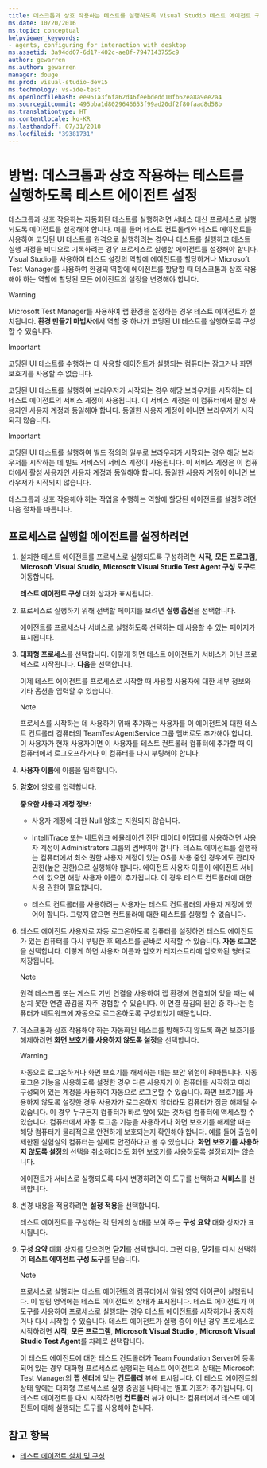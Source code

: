 ```yaml
---
title: 데스크톱과 상호 작용하는 테스트를 실행하도록 Visual Studio 테스트 에이전트 구성
ms.date: 10/20/2016
ms.topic: conceptual
helpviewer_keywords:
- agents, configuring for interaction with desktop
ms.assetid: 3a94dd07-6d17-402c-ae8f-7947143755c9
author: gewarren
ms.author: gewarren
manager: douge
ms.prod: visual-studio-dev15
ms.technology: vs-ide-test
ms.openlocfilehash: ee961a3f6fa62d46feebdedd10fb62ea8a9ee2a4
ms.sourcegitcommit: 495bba1d8029646653f99ad20df2f80faad8d58b
ms.translationtype: HT
ms.contentlocale: ko-KR
ms.lasthandoff: 07/31/2018
ms.locfileid: "39381731"
---
```

# <a name="how-to-set-up-your-test-agent-to-run-tests-that-interact-with-the-desktop"></a>방법: 데스크톱과 상호 작용하는 테스트를 실행하도록 테스트 에이전트 설정

데스크톱과 상호 작용하는 자동화된 테스트를 실행하려면 서비스 대신 프로세스로 실행되도록 에이전트를 설정해야 합니다. 예를 들어 테스트 컨트롤러와 테스트 에이전트를 사용하여 코딩된 UI 테스트를 원격으로 실행하려는 경우나 테스트를 실행하고 테스트 실행 과정을 비디오로 기록하려는 경우 프로세스로 실행할 에이전트를 설정해야 합니다. Visual Studio를 사용하여 테스트 설정의 역할에 에이전트를 할당하거나 Microsoft Test Manager를 사용하여 환경의 역할에 에이전트를 할당할 때 데스크톱과 상호 작용해야 하는 역할에 할당된 모든 에이전트의 설정을 변경해야 합니다.

> [!WARNING]
> Microsoft Test Manager를 사용하여 랩 환경을 설정하는 경우 테스트 에이전트가 설치됩니다. **환경 만들기 마법사**에서 역할 중 하나가 코딩된 UI 테스트를 실행하도록 구성할 수 있습니다.

> [!IMPORTANT]
> 코딩된 UI 테스트를 수행하는 데 사용할 에이전트가 실행되는 컴퓨터는 잠그거나 화면 보호기를 사용할 수 없습니다.

코딩된 UI 테스트를 실행하여 브라우저가 시작되는 경우 해당 브라우저를 시작하는 데 테스트 에이전트의 서비스 계정이 사용됩니다. 이 서비스 계정은 이 컴퓨터에서 활성 사용자인 사용자 계정과 동일해야 합니다. 동일한 사용자 계정이 아니면 브라우저가 시작되지 않습니다.

> [!IMPORTANT]
> 코딩된 UI 테스트를 실행하여 빌드 정의의 일부로 브라우저가 시작되는 경우 해당 브라우저를 시작하는 데 빌드 서비스의 서비스 계정이 사용됩니다. 이 서비스 계정은 이 컴퓨터에서 활성 사용자인 사용자 계정과 동일해야 합니다. 동일한 사용자 계정이 아니면 브라우저가 시작되지 않습니다.

 데스크톱과 상호 작용해야 하는 작업을 수행하는 역할에 할당된 에이전트를 설정하려면 다음 절차를 따릅니다.

## <a name="to-set-up-an-agent-to-run-as-a-process"></a>프로세스로 실행할 에이전트를 설정하려면

1.  설치한 테스트 에이전트를 프로세스로 실행되도록 구성하려면 **시작**, **모든 프로그램**, **Microsoft Visual Studio**, **Microsoft Visual Studio Test Agent 구성 도구**로 이동합니다.

     **테스트 에이전트 구성** 대화 상자가 표시됩니다.

2.  프로세스로 실행하기 위해 선택할 페이지를 보려면 **실행 옵션**을 선택합니다.

     에이전트를 프로세스나 서비스로 실행하도록 선택하는 데 사용할 수 있는 페이지가 표시됩니다.

3.  **대화형 프로세스**를 선택합니다. 이렇게 하면 테스트 에이전트가 서비스가 아닌 프로세스로 시작됩니다. **다음**을 선택합니다.

     이제 테스트 에이전트를 프로세스로 시작할 때 사용할 사용자에 대한 세부 정보와 기타 옵션을 입력할 수 있습니다.

    > [!NOTE]
    > 프로세스를 시작하는 데 사용하기 위해 추가하는 사용자를 이 에이전트에 대한 테스트 컨트롤러 컴퓨터의 TeamTestAgentService 그룹 멤버로도 추가해야 합니다. 이 사용자가 현재 사용자이면 이 사용자를 테스트 컨트롤러 컴퓨터에 추가할 때 이 컴퓨터에서 로그오프하거나 이 컴퓨터를 다시 부팅해야 합니다.

4.  **사용자 이름**에 이름을 입력합니다.

5.  **암호**에 암호를 입력합니다.

     **중요한 사용자 계정 정보:**

    -   사용자 계정에 대한 Null 암호는 지원되지 않습니다.

    -   IntelliTrace 또는 네트워크 에뮬레이션 진단 데이터 어댑터를 사용하려면 사용자 계정이 Administrators 그룹의 멤버여야 합니다. 테스트 에이전트를 실행하는 컴퓨터에서 최소 권한 사용자 계정이 있는 OS를 사용 중인 경우에도 관리자 권한(높은 권한)으로 실행해야 합니다. 에이전트 사용자 이름이 에이전트 서비스에 없으면 해당 사용자 이름이 추가됩니다. 이 경우 테스트 컨트롤러에 대한 사용 권한이 필요합니다.

    -   테스트 컨트롤러를 사용하려는 사용자는 테스트 컨트롤러의 사용자 계정에 있어야 합니다. 그렇지 않으면 컨트롤러에 대한 테스트를 실행할 수 없습니다.

6.  테스트 에이전트 사용자로 자동 로그온하도록 컴퓨터를 설정하면 테스트 에이전트가 있는 컴퓨터를 다시 부팅한 후 테스트를 곧바로 시작할 수 있습니다. **자동 로그온**을 선택합니다. 이렇게 하면 사용자 이름과 암호가 레지스트리에 암호화된 형태로 저장됩니다.

    > [!NOTE]
    > 원격 데스크톱 또는 게스트 기반 연결을 사용하여 랩 환경에 연결되어 있을 때는 예상치 못한 연결 끊김을 자주 경험할 수 있습니다. 이 연결 끊김의 원인 중 하나는 컴퓨터가 네트워크에 자동으로 로그온하도록 구성되었기 때문입니다.

7.  데스크톱과 상호 작용해야 하는 자동화된 테스트를 방해하지 않도록 화면 보호기를 해제하려면 **화면 보호기를 사용하지 않도록 설정**을 선택합니다.

    > [!WARNING]
    > 자동으로 로그온하거나 화면 보호기를 해제하는 데는 보안 위험이 뒤따릅니다. 자동 로그온 기능을 사용하도록 설정한 경우 다른 사용자가 이 컴퓨터를 시작하고 미리 구성되어 있는 계정을 사용하여 자동으로 로그온할 수 있습니다. 화면 보호기를 사용하지 않도록 설정한 경우 사용자가 로그온하지 않더라도 컴퓨터가 잠금 해제될 수 있습니다. 이 경우 누구든지 컴퓨터가 바로 앞에 있는 것처럼 컴퓨터에 액세스할 수 있습니다. 컴퓨터에서 자동 로그온 기능을 사용하거나 화면 보호기를 해제할 때는 해당 컴퓨터가 물리적으로 안전하게 보호되는지 확인해야 합니다. 예를 들어 출입이 제한된 실험실의 컴퓨터는 실제로 안전하다고 볼 수 있습니다. **화면 보호기를 사용하지 않도록 설정**의 선택을 취소하더라도 화면 보호기를 사용하도록 설정되지는 않습니다.

     에이전트가 서비스로 실행되도록 다시 변경하려면 이 도구를 선택하고 **서비스**를 선택합니다.

8.  변경 내용을 적용하려면 **설정 적용**을 선택합니다.

     테스트 에이전트를 구성하는 각 단계의 상태를 보여 주는 **구성 요약** 대화 상자가 표시됩니다.

9. **구성 요약** 대화 상자를 닫으려면 **닫기**를 선택합니다. 그런 다음, **닫기**를 다시 선택하여 **테스트 에이전트 구성 도구**를 닫습니다.

    > [!NOTE]
    > 프로세스로 실행되는 테스트 에이전트의 컴퓨터에서 알림 영역 아이콘이 실행됩니다. 이 알림 영역에는 테스트 에이전트의 상태가 표시됩니다. 테스트 에이전트가 이 도구를 사용하여 프로세스로 실행되는 경우 테스트 에이전트를 시작하거나 중지하거나 다시 시작할 수 있습니다. 테스트 에이전트가 실행 중이 아닌 경우 프로세스로 시작하려면 **시작**, **모든 프로그램**, **Microsoft Visual Studio** , **Microsoft Visual Studio Test Agent**를 차례로 선택합니다.

     이 테스트 에이전트에 대한 테스트 컨트롤러가 Team Foundation Server에 등록되어 있는 경우 대화형 프로세스로 실행되는 테스트 에이전트의 상태는 Microsoft Test Manager의 **랩 센터**에 있는 **컨트롤러** 뷰에 표시됩니다. 이 테스트 에이전트의 상태 앞에는 대화형 프로세스로 실행 중임을 나타내는 별표 기호가 추가됩니다. 이 테스트 에이전트를 다시 시작하려면 **컨트롤러** 뷰가 아니라 컴퓨터에서 테스트 에이전트에 대해 실행되는 도구를 사용해야 합니다.

## <a name="see-also"></a>참고 항목

- [테스트 에이전트 설치 및 구성](../test/lab-management/install-configure-test-agents.md)